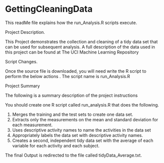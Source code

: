 # GettingCleaningData
This readMe file explains how the run_Analysis.R scripts execute.

 Project Description.
 
This Project demonstrates the collection and cleaning of a tidy data set that can be used for subsequent analysis.
A full description of the data used in this project can be found at The UCI Machine Learning Repository

Script Changes.

Once the source file is downloaded, you will need write the R script to perform the below actions . The script name is run_Analysis.R

Project Summary

The following is a summary description of the project instructions

You should create one R script called run_analysis.R that does the following. 
1. Merges the training and the test sets to create one data set. 
2. Extracts only the measurements on the mean and standard deviation for each measurement. 
3. Uses descriptive activity names to name the activities in the data set
4. Appropriately labels the data set with descriptive activity names. 
5. Creates a second, independent tidy data set with the average of each variable for each activity and each subject.

The final Output is redirected to the file called tidyData_Average.txt.
